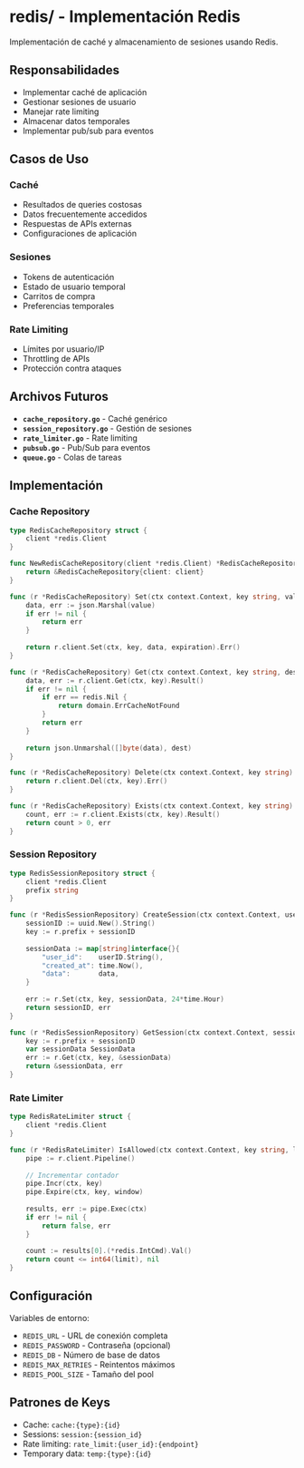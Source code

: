 # redis/ - Implementación Redis

Implementación de caché y almacenamiento de sesiones usando Redis.

## Responsabilidades

- Implementar caché de aplicación
- Gestionar sesiones de usuario
- Manejar rate limiting
- Almacenar datos temporales
- Implementar pub/sub para eventos

## Casos de Uso

### Caché
- Resultados de queries costosas
- Datos frecuentemente accedidos
- Respuestas de APIs externas
- Configuraciones de aplicación

### Sesiones
- Tokens de autenticación
- Estado de usuario temporal
- Carritos de compra
- Preferencias temporales

### Rate Limiting
- Límites por usuario/IP
- Throttling de APIs
- Protección contra ataques

## Archivos Futuros

- **`cache_repository.go`** - Caché genérico
- **`session_repository.go`** - Gestión de sesiones
- **`rate_limiter.go`** - Rate limiting
- **`pubsub.go`** - Pub/Sub para eventos
- **`queue.go`** - Colas de tareas

## Implementación

### Cache Repository
```go
type RedisCacheRepository struct {
    client *redis.Client
}

func NewRedisCacheRepository(client *redis.Client) *RedisCacheRepository {
    return &RedisCacheRepository{client: client}
}

func (r *RedisCacheRepository) Set(ctx context.Context, key string, value interface{}, expiration time.Duration) error {
    data, err := json.Marshal(value)
    if err != nil {
        return err
    }
    
    return r.client.Set(ctx, key, data, expiration).Err()
}

func (r *RedisCacheRepository) Get(ctx context.Context, key string, dest interface{}) error {
    data, err := r.client.Get(ctx, key).Result()
    if err != nil {
        if err == redis.Nil {
            return domain.ErrCacheNotFound
        }
        return err
    }
    
    return json.Unmarshal([]byte(data), dest)
}

func (r *RedisCacheRepository) Delete(ctx context.Context, key string) error {
    return r.client.Del(ctx, key).Err()
}

func (r *RedisCacheRepository) Exists(ctx context.Context, key string) (bool, error) {
    count, err := r.client.Exists(ctx, key).Result()
    return count > 0, err
}
```

### Session Repository
```go
type RedisSessionRepository struct {
    client *redis.Client
    prefix string
}

func (r *RedisSessionRepository) CreateSession(ctx context.Context, userID uuid.UUID, data map[string]interface{}) (string, error) {
    sessionID := uuid.New().String()
    key := r.prefix + sessionID
    
    sessionData := map[string]interface{}{
        "user_id":    userID.String(),
        "created_at": time.Now(),
        "data":       data,
    }
    
    err := r.Set(ctx, key, sessionData, 24*time.Hour)
    return sessionID, err
}

func (r *RedisSessionRepository) GetSession(ctx context.Context, sessionID string) (*SessionData, error) {
    key := r.prefix + sessionID
    var sessionData SessionData
    err := r.Get(ctx, key, &sessionData)
    return &sessionData, err
}
```

### Rate Limiter
```go
type RedisRateLimiter struct {
    client *redis.Client
}

func (r *RedisRateLimiter) IsAllowed(ctx context.Context, key string, limit int, window time.Duration) (bool, error) {
    pipe := r.client.Pipeline()
    
    // Incrementar contador
    pipe.Incr(ctx, key)
    pipe.Expire(ctx, key, window)
    
    results, err := pipe.Exec(ctx)
    if err != nil {
        return false, err
    }
    
    count := results[0].(*redis.IntCmd).Val()
    return count <= int64(limit), nil
}
```

## Configuración

Variables de entorno:
- `REDIS_URL` - URL de conexión completa
- `REDIS_PASSWORD` - Contraseña (opcional)
- `REDIS_DB` - Número de base de datos
- `REDIS_MAX_RETRIES` - Reintentos máximos
- `REDIS_POOL_SIZE` - Tamaño del pool

## Patrones de Keys

- Cache: `cache:{type}:{id}`
- Sessions: `session:{session_id}`
- Rate limiting: `rate_limit:{user_id}:{endpoint}`
- Temporary data: `temp:{type}:{id}`
